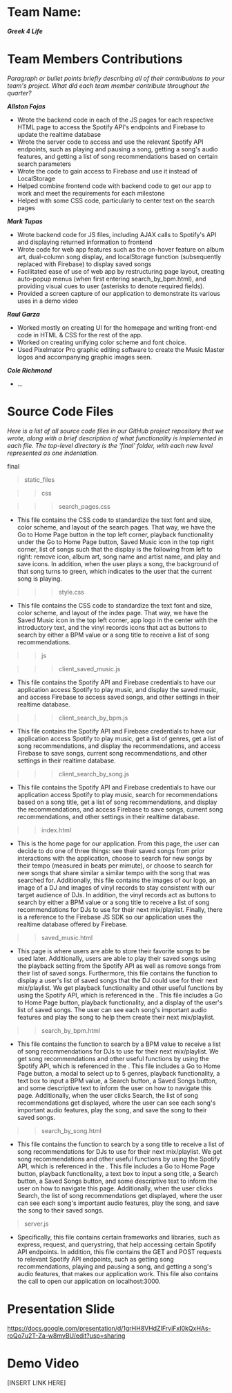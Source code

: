 # Team Name: 
___Greek 4 Life___

# Team Members Contributions

*Paragraph or bullet points briefly describing all of their contributions to your team's project. What did each team member contribute throughout the quarter?*

___Allston Fojas___
* Wrote the backend code in each of the JS pages for each respective HTML page to access the Spotify API's endpoints and Firebase to update the realtime database
* Wrote the server code to access and use the relevant Spotify API endpoints, such as playing and pausing a song, getting a song's audio features, and getting a list of song recommendations based on certain search parameters
* Wrote the code to gain access to Firebase and use it instead of LocalStorage
* Helped combine frontend code with backend code to get our app to work and meet the requirements for each milestone
* Helped with some CSS code, particularly to center text on the search pages

___Mark Tupas___ 
* Wrote backend code for JS files, including AJAX calls to Spotify's API and displaying returned information to frontend
* Wrote code for web app features such as the on-hover feature on album art, dual-column song display, and localStorage function (subsequently replaced with Firebase) to display saved songs
* Facilitated ease of use of web app by restructuring page layout, creating auto-popup menus (when first entering search_by_bpm.html), and providing visual cues to user (asterisks to denote required fields).
* Provided a screen capture of our application to demonstrate its various uses in a demo video

___Raul Garza___
*  Worked mostly on creating UI for the homepage and writing front-end code in HTML & CSS for the rest of the app.
*  Worked on creating unifying color scheme and font choice.
*  Used Pixelmator Pro graphic editing software to create the Music Master logos and accompanying graphic images seen.

___Cole Richmond___
* ...

# Source Code Files

*Here is a list of all source code files in our GitHub project repository that we wrote, along with a brief description of what functionality is implemented in each file. The top-level directory is the 'final' folder, with each new level represented as one indentation.*

final

> static_files

>> css

>>> search_pages.css

* This file contains the CSS code to standardize the text font and size, color scheme, and layout of the search pages. That way, we have the Go to Home Page button in the top left corner, playback functionality under the Go to Home Page button, Saved Music icon in the top right corner, list of songs such that the display is the following from left to right: remove icon, album art, song name and artist name, and play and save icons. In addition, when the user plays a song, the background of that song turns to green, which indicates to the user that the current song is playing. 

>>> style.css

* This file contains the CSS code to standardize the text font and size, color scheme, and layout of the index page. That way, we have the Saved Music icon in the top left corner, app logo in the center with the introductory text, and the vinyl records icons that act as buttons to search by either a BPM value or a song title to receive a list of song recommendations. 

>> js

>>> client_saved_music.js

* This file contains the Spotify API and Firebase credentials to have our application access Spotify to play music, and display the saved music, and access Firebase to access saved songs, and other settings in their realtime database.

>>> client_search_by_bpm.js

* This file contains the Spotify API and Firebase credentials to have our application access Spotify to play music, get a list of genres, get a list of song recommendations, and display the recommendations, and access Firebase to save songs, current song recommendations, and other settings in their realtime database.

>>> client_search_by_song.js

* This file contains the Spotify API and Firebase credentials to have our application access Spotify to play music, search for recommendations based on a song title, get a list of song recommendations, and display the recommendations, and access Firebase to save songs, current song recommendations, and other settings in their realtime database.

>> index.html

* This is the home page for our application. From this page, the user can decide to do one of three things: see their saved songs from prior interactions with the application, choose to search for new songs by their tempo (measured in beats per mimute), or choose to search for new songs that share similar a similar tempo with the song that was searched for. Additionally, this file contains the images of our logo, an image of a DJ and images of vinyl records to stay consistent with our target audience of DJs. In addition, the vinyl records act as buttons to search by either a BPM value or a song title to receive a list of song recommendations for DJs to use for their next mix/playlist. Finally, there is a reference to the Firebase JS SDK so our application uses the realtime database offered by Firebase.

>> saved_music.html

* This page is where users are able to store their favorite songs to be used later. Additionally, users are able to play their saved songs using the playback setting from the Spotify API as well as remove songs from their list of saved songs. Furthermore, this file contains the function to display a user's list of saved songs that the DJ could use for their next mix/playlist. We get playback functionality and other useful functions by using the Spotify API, which is referenced in the <head>. This file includes a Go to Home Page button, playback functionality, and a display of the user's list of saved songs. The user can see each song's important audio features and play the song to help them create their next mix/playlist.

>> search_by_bpm.html

* This file contains the function to search by a BPM value to receive a list of song recommendations for DJs to use for their next mix/playlist. We get song recommendations and other useful functions by using the Spotify API, which is referenced in the <head>. This file includes a Go to Home Page button, a modal to select up to 5 genres, playback functionality, a text box to input a BPM value, a Search button, a Saved Songs button, and some descriptive text to inform the user on how to navigate this page. Additionally, when the user clicks Search, the list of song recommendations get displayed, where the user can see each song's important audio features, play the song, and save the song to their saved songs.

>> search_by_song.html

* This file contains the function to search by a song title to receive a list of song recommendations for DJs to use for their next mix/playlist. We get song recommendations and other useful functions by using the Spotify API, which is referenced in the <head>. This file includes a Go to Home Page button, playback functionality, a text box to input a song title, a Search button, a Saved Songs button, and some descriptive text to inform the user on how to navigate this page. Additionally, when the user clicks Search, the list of song recommendations get displayed, where the user can see each song's important audio features, play the song, and save the song to their saved songs.

> server.js

* Specifically, this file contains certain frameworks and libraries, such as express, request, and querystring, that help accessing certain Spotify API endpoints. In addition, this file contains the GET and POST requests to relevant Spotify API endpoints, such as getting song recommendations, playing and pausing a song, and getting a song's audio features, that makes our application work. This file also contains the call to open our application on localhost:3000.

# Presentation Slide

https://docs.google.com/presentation/d/1grHH8VHdZIFrviFxI0kQxHAs-roQo7u2T-Za-w8myBU/edit?usp=sharing

# Demo Video

[INSERT LINK HERE]
